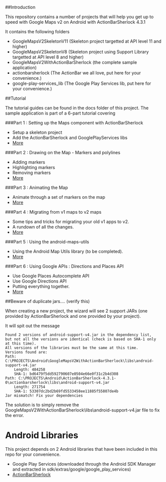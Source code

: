 ##Introduction

This repository contains a number of projects that will help you get up to speed with Google Maps v2 on Android with ActionBarSherlock 4.3.1

It contains the following folders

- GoogleMapsV2SkeletonV11 (Skeleton project targetted at API level 11 and higher)
- GoogleMapsV2SkeletonV8 (Skeleton project using Support Library targetted at API level 8 and higher)
- GoogleMapsV2WithActionBarSherlock (the complete sample application)
- actionbarsherlock (The ActionBar we all love, put here for your convenience.)
- google-play-services_lib (The Google Play Services lib, put here for your convenience.)

##Tutorial

The tutorial guides can be found in the docs folder of this project. The sample application is part of a 6-part tutorial covering

###Part 1 : Setting up the Maps component with ActionBarSherlock

- Setup a skeleton project
- Add the ActionBarSherlock and GooglePlayServices libs
- [More](./part1)
	
###Part 2 : Drawing on the Map - Markers and polylines

- Adding markers
- Highlighting markers
- Removing markers
- [More](./part2)

###Part 3 : Animating the Map

- Animate through a set of markers on the map
- [More](./part3)
	
###Part 4 : Migrating from v1 maps to v2 maps

- Some tips and tricks for migrating your old v1 apps to v2.
- A rundown of all the changes.
- [More](./part4)

###Part 5 : Using the android-maps-utils

- Using the Android Map Utils library (to be completed).
- [More](./part5)
	
###Part 6 : Using Google APIs : Directions and Places API

- Use Google Places Autocomplete API
- Use Google Directions API
- Putting everything together.
- [More](./part6)
	
##Beware of duplicate jars.... (verify this)

When creating a new project, the wizard will see 2 support JARs (one provided by ActionBarSherlock and one provided by your project).

It will spit out the message

	Found 2 versions of android-support-v4.jar in the dependency list,
	but not all the versions are identical (check is based on SHA-1 only at this time).
	All versions of the libraries must be the same at this time.
	Versions found are:
	Path: C:\PROJECTS\Android\GoogleMapsV2WithActionBarSherlock\libs\android-support-v4.jar
		Length: 484258
		SHA-1: bd6479f5dd592790607e0504e66e0f31c2b4d308
	Path: C:\PROJECTS\Android\ActionBarSherlock-4.3.1-0\actionbarsherlock\libs\android-support-v4.jar
		Length: 271754
		SHA-1: 53307dc2bd2b69fd5533458ee11885f55807de4b
	Jar mismatch! Fix your dependencies

The solution is to simply remove the GoogleMapsV2WithActionBarSherlock\libs\android-support-v4.jar file to fix the error.

# Android Libraries

This project depends on 2 Android libraries that have been included in this repo for your convenience.

- Google Play Services (downloaded through the Android SDK Manager and extracted in sdk/extras/google/google_play_services)
- [ActionBarSherlock](ActionBarSherlock)





